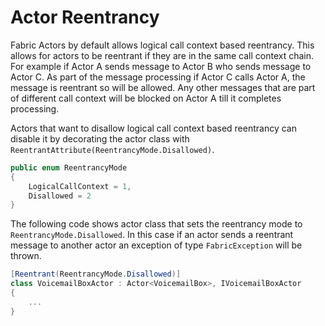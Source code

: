 <properties
   pageTitle="Azure Service Fabric Actors Reentrancy"
   description="Introduction to Reentrancy for Azure Service Fabric Actors"
   services="service-fabric"
   documentationCenter=".net"
   authors="jessebenson"
   manager="timlt"
   editor=""/>

<tags
   ms.service="service-fabric"
   ms.devlang="dotnet"
   ms.topic="article"
   ms.tgt_pltfrm="NA"
   ms.workload="NA"
   ms.date="03/17/2015"
   ms.author="amanbha"/>


# Actor Reentrancy
Fabric Actors by default allows logical call context based reentrancy. This allows for actors to be reentrant if they are in the same call context chain. For example if Actor A sends message to Actor B who sends message to Actor C. As part of the message processing if Actor C calls Actor A, the message is reentrant so will be allowed. Any other messages that are part of different call context will be blocked on Actor A till it completes processing.

Actors that want to disallow logical call context based reentrancy can disable it by decorating the actor class with `ReentrantAttribute(ReentrancyMode.Disallowed)`.

```csharp
public enum ReentrancyMode
{
    LogicalCallContext = 1,
    Disallowed = 2
}
```

The following code shows actor class that sets the reentrancy mode to `ReentrancyMode.Disallowed`. In this case if an actor sends a reentrant message to another actor an exception of type `FabricException` will be thrown.

```csharp
[Reentrant(ReentrancyMode.Disallowed)]
class VoicemailBoxActor : Actor<VoicemailBox>, IVoicemailBoxActor
{
    ...
}
```
 